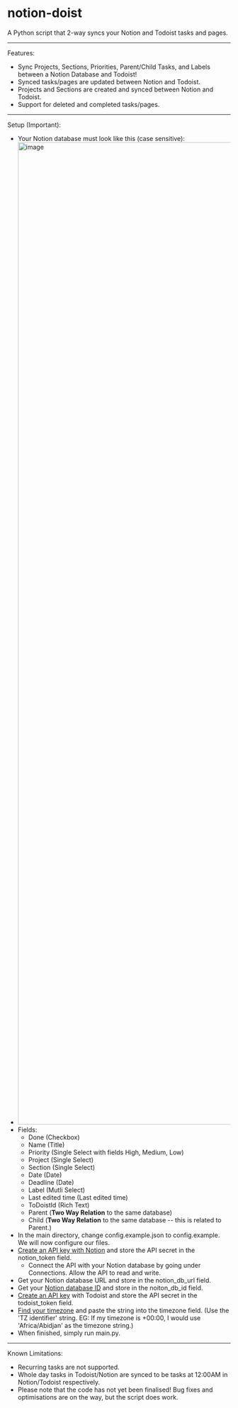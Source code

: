 # notion-doist

A Python script that 2-way syncs your Notion and Todoist tasks and pages.

---

Features:

- Sync Projects, Sections, Priorities, Parent/Child Tasks, and Labels between a Notion Database and Todoist!
- Synced tasks/pages are updated between Notion and Todoist.
- Projects and Sections are created and synced between Notion and Todoist.
- Support for deleted and completed tasks/pages.

---

Setup (Important):

- Your Notion database must look like this (case sensitive):
- <img width="2218" alt="image" src="https://github.com/user-attachments/assets/b140aee5-d352-4be0-8482-0ee19479236b" />
- Fields:
  - Done (Checkbox)
  - Name (Title)
  - Priority (Single Select with fields High, Medium, Low)
  - Project (Single Select)
  - Section (Single Select)
  - Date (Date)
  - Deadline (Date)
  - Label (Mutli Select)
  - Last edited time (Last edited time)
  - ToDoistId (Rich Text)
  - Parent (**Two Way Relation** to the same database)
  - Child (**Two Way Relation** to the same database -- this is related to Parent.)
- In the main directory, change config.example.json to config.example. We will now configure our files.
- [Create an API key with Notion](https://developers.notion.com/docs/create-a-notion-integration) and store the API secret in the notion_token field.
  - Connect the API with your Notion database by going under Connections. Allow the API to read and write.
- Get your Notion database URL and store in the notion_db_url field.
- Get your [Notion database ID](https://stackoverflow.com/questions/67728038/where-to-find-database-id-for-my-database-in-notion) and store in the noiton_db_id field.
- [Create an API key](https://www.todoist.com/help/articles/find-your-api-token-Jpzx9IIlB) with Todoist and store the API secret in the todoist_token field.
- [ Find your timezone](https://en.wikipedia.org/wiki/List_of_tz_database_time_zones) and paste the string into the timezone field. (Use the 'TZ identifier' string. EG: If my timezone is +00:00, I would use 'Africa/Abidjan' as the timezone string.)
- When finished, simply run main.py.

---

Known Limitations:

- Recurring tasks are not supported.
- Whole day tasks in Todoist/Notion are synced to be tasks at 12:00AM in Notion/Todoist respectively.
- Please note that the code has not yet been finalised! Bug fixes and optimisations are on the way, but the script does work.
